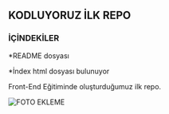 ## KODLUYORUZ İLK REPO


### İÇİNDEKİLER
*README dosyası

*İndex html dosyası bulunuyor

 Front-End Eğitiminde 
oluşturduğumuz ilk repo.

![FOTO EKLEME](https://upload.wikimedia.org/wikipedia/commons/thumb/4/48/Markdown-mark.svg/1200px-Markdown-mark.svg.png)